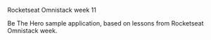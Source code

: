 Rocketseat Omnistack week 11

Be The Hero sample application, based on lessons from Rocketseat Omnistack week.
